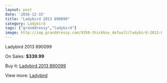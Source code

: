 ```yaml
---
layout: post
date: '2016-12-15'
title: "Ladybird 2013 890099"
category: Ladybird
tags: ["granddressy","ladybird"]
image: http://img.granddressy.com/9358-thickbox_default/ladybird-2013-890099.jpg
---
```

Ladybird 2013 890099

On Sales: **$339.99**
<a href="https://www.granddressy.com/en/ladybird/8572-ladybird-2013-890099.html"><amp-img layout="responsive" width="600" height="600" src="//img.granddressy.com/9358-thickbox_default/ladybird-2013-890099.jpg" alt="Ladybird 2013 890099 0" /></a>

Buy it: [Ladybird 2013 890099](https://www.granddressy.com/en/ladybird/8572-ladybird-2013-890099.html "Ladybird 2013 890099")

View more: [Ladybird](https://www.granddressy.com/en/14-ladybird "Ladybird")
